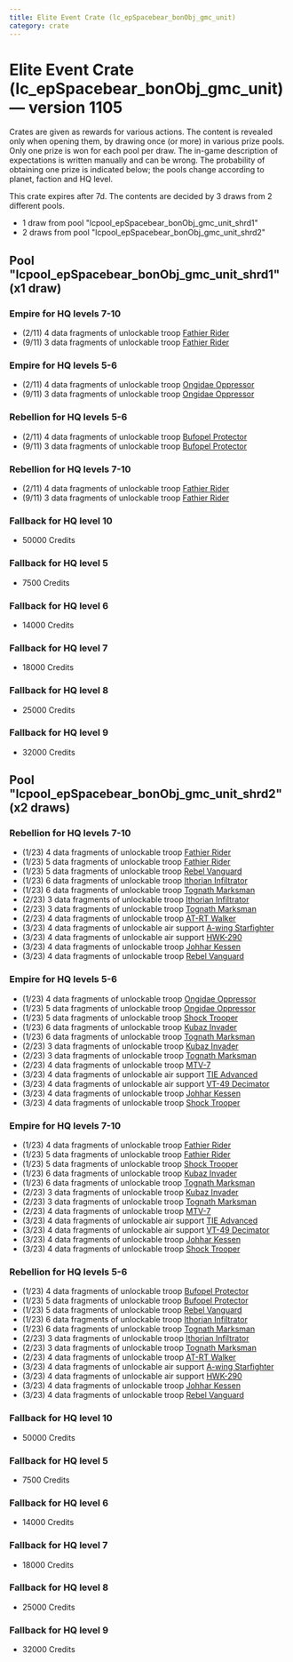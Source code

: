 ```yaml
---
title: Elite Event Crate (lc_epSpacebear_bonObj_gmc_unit)
category: crate
---
```


# Elite Event Crate (lc_epSpacebear_bonObj_gmc_unit) — version 1105

Crates are given as rewards for various actions. The content is revealed only when opening them, by drawing once (or more) in various prize pools. Only one prize is won for each pool per draw. The in-game description of expectations is written manually and can be wrong. The probability of obtaining one prize is indicated below; the pools change according to planet, faction and HQ level.

This crate expires after 7d. The contents are decided by 3 draws from 2 different pools.
  * 1 draw from pool "lcpool_epSpacebear_bonObj_gmc_unit_shrd1"
  * 2 draws from pool "lcpool_epSpacebear_bonObj_gmc_unit_shrd2"

## Pool "lcpool_epSpacebear_bonObj_gmc_unit_shrd1" (x1 draw)

### Empire for HQ levels 7-10

  * (2/11) 4 data fragments of unlockable troop [Fathier Rider](EmpireGoldenMileCreature)
  * (9/11) 3 data fragments of unlockable troop [Fathier Rider](EmpireGoldenMileCreature)

### Empire for HQ levels 5-6

  * (2/11) 4 data fragments of unlockable troop [Ongidae Oppressor](ApeMan)
  * (9/11) 3 data fragments of unlockable troop [Ongidae Oppressor](ApeMan)

### Rebellion for HQ levels 5-6

  * (2/11) 4 data fragments of unlockable troop [Bufopel Protector](FurCoat)
  * (9/11) 3 data fragments of unlockable troop [Bufopel Protector](FurCoat)

### Rebellion for HQ levels 7-10

  * (2/11) 4 data fragments of unlockable troop [Fathier Rider](RebelGoldenMileCreature)
  * (9/11) 3 data fragments of unlockable troop [Fathier Rider](RebelGoldenMileCreature)

### Fallback for HQ level 10

  * 50000 Credits

### Fallback for HQ level 5

  * 7500 Credits

### Fallback for HQ level 6

  * 14000 Credits

### Fallback for HQ level 7

  * 18000 Credits

### Fallback for HQ level 8

  * 25000 Credits

### Fallback for HQ level 9

  * 32000 Credits

## Pool "lcpool_epSpacebear_bonObj_gmc_unit_shrd2" (x2 draws)

### Rebellion for HQ levels 7-10

  * (1/23) 4 data fragments of unlockable troop [Fathier Rider](RebelGoldenMileCreature)
  * (1/23) 5 data fragments of unlockable troop [Fathier Rider](RebelGoldenMileCreature)
  * (1/23) 5 data fragments of unlockable troop [Rebel Vanguard](Vanguard)
  * (1/23) 6 data fragments of unlockable troop [Ithorian Infiltrator](IthorianInfiltrator)
  * (1/23) 6 data fragments of unlockable troop [Tognath Marksman](RebelTognath)
  * (2/23) 3 data fragments of unlockable troop [Ithorian Infiltrator](IthorianInfiltrator)
  * (2/23) 3 data fragments of unlockable troop [Tognath Marksman](RebelTognath)
  * (2/23) 4 data fragments of unlockable troop [AT-RT Walker](ATRT)
  * (3/23) 4 data fragments of unlockable air support [A-wing Starfighter](AWing)
  * (3/23) 4 data fragments of unlockable air support [HWK-290](HWK290)
  * (3/23) 4 data fragments of unlockable troop [Johhar Kessen](RebelJohhar)
  * (3/23) 4 data fragments of unlockable troop [Rebel Vanguard](Vanguard)

### Empire for HQ levels 5-6

  * (1/23) 4 data fragments of unlockable troop [Ongidae Oppressor](ApeMan)
  * (1/23) 5 data fragments of unlockable troop [Ongidae Oppressor](ApeMan)
  * (1/23) 5 data fragments of unlockable troop [Shock Trooper](Shock)
  * (1/23) 6 data fragments of unlockable troop [Kubaz Invader](KubazInvader)
  * (1/23) 6 data fragments of unlockable troop [Tognath Marksman](EmpireTognath)
  * (2/23) 3 data fragments of unlockable troop [Kubaz Invader](KubazInvader)
  * (2/23) 3 data fragments of unlockable troop [Tognath Marksman](EmpireTognath)
  * (2/23) 4 data fragments of unlockable troop [MTV-7](MTV7)
  * (3/23) 4 data fragments of unlockable air support [TIE Advanced](TieAdvanced)
  * (3/23) 4 data fragments of unlockable air support [VT-49 Decimator](VT49)
  * (3/23) 4 data fragments of unlockable troop [Johhar Kessen](EmpireJohhar)
  * (3/23) 4 data fragments of unlockable troop [Shock Trooper](Shock)

### Empire for HQ levels 7-10

  * (1/23) 4 data fragments of unlockable troop [Fathier Rider](EmpireGoldenMileCreature)
  * (1/23) 5 data fragments of unlockable troop [Fathier Rider](EmpireGoldenMileCreature)
  * (1/23) 5 data fragments of unlockable troop [Shock Trooper](Shock)
  * (1/23) 6 data fragments of unlockable troop [Kubaz Invader](KubazInvader)
  * (1/23) 6 data fragments of unlockable troop [Tognath Marksman](EmpireTognath)
  * (2/23) 3 data fragments of unlockable troop [Kubaz Invader](KubazInvader)
  * (2/23) 3 data fragments of unlockable troop [Tognath Marksman](EmpireTognath)
  * (2/23) 4 data fragments of unlockable troop [MTV-7](MTV7)
  * (3/23) 4 data fragments of unlockable air support [TIE Advanced](TieAdvanced)
  * (3/23) 4 data fragments of unlockable air support [VT-49 Decimator](VT49)
  * (3/23) 4 data fragments of unlockable troop [Johhar Kessen](EmpireJohhar)
  * (3/23) 4 data fragments of unlockable troop [Shock Trooper](Shock)

### Rebellion for HQ levels 5-6

  * (1/23) 4 data fragments of unlockable troop [Bufopel Protector](FurCoat)
  * (1/23) 5 data fragments of unlockable troop [Bufopel Protector](FurCoat)
  * (1/23) 5 data fragments of unlockable troop [Rebel Vanguard](Vanguard)
  * (1/23) 6 data fragments of unlockable troop [Ithorian Infiltrator](IthorianInfiltrator)
  * (1/23) 6 data fragments of unlockable troop [Tognath Marksman](RebelTognath)
  * (2/23) 3 data fragments of unlockable troop [Ithorian Infiltrator](IthorianInfiltrator)
  * (2/23) 3 data fragments of unlockable troop [Tognath Marksman](RebelTognath)
  * (2/23) 4 data fragments of unlockable troop [AT-RT Walker](ATRT)
  * (3/23) 4 data fragments of unlockable air support [A-wing Starfighter](AWing)
  * (3/23) 4 data fragments of unlockable air support [HWK-290](HWK290)
  * (3/23) 4 data fragments of unlockable troop [Johhar Kessen](RebelJohhar)
  * (3/23) 4 data fragments of unlockable troop [Rebel Vanguard](Vanguard)

### Fallback for HQ level 10

  * 50000 Credits

### Fallback for HQ level 5

  * 7500 Credits

### Fallback for HQ level 6

  * 14000 Credits

### Fallback for HQ level 7

  * 18000 Credits

### Fallback for HQ level 8

  * 25000 Credits

### Fallback for HQ level 9

  * 32000 Credits
